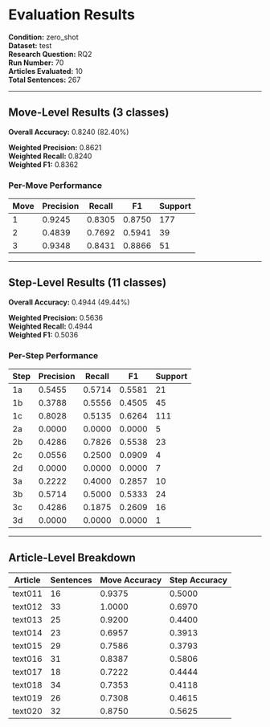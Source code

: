 # Evaluation Results

**Condition:** zero_shot  
**Dataset:** test  
**Research Question:** RQ2  
**Run Number:** 70  
**Articles Evaluated:** 10  
**Total Sentences:** 267  

---

## Move-Level Results (3 classes)

**Overall Accuracy:** 0.8240 (82.40%)  

**Weighted Precision:** 0.8621  
**Weighted Recall:** 0.8240  
**Weighted F1:** 0.8362  

### Per-Move Performance

| Move | Precision | Recall | F1 | Support |
|------|-----------|--------|----|---------|
| 1 | 0.9245 | 0.8305 | 0.8750 | 177 |
| 2 | 0.4839 | 0.7692 | 0.5941 | 39 |
| 3 | 0.9348 | 0.8431 | 0.8866 | 51 |

---

## Step-Level Results (11 classes)

**Overall Accuracy:** 0.4944 (49.44%)  

**Weighted Precision:** 0.5636  
**Weighted Recall:** 0.4944  
**Weighted F1:** 0.5036  

### Per-Step Performance

| Step | Precision | Recall | F1 | Support |
|------|-----------|--------|----|---------|
| 1a | 0.5455 | 0.5714 | 0.5581 | 21 |
| 1b | 0.3788 | 0.5556 | 0.4505 | 45 |
| 1c | 0.8028 | 0.5135 | 0.6264 | 111 |
| 2a | 0.0000 | 0.0000 | 0.0000 | 5 |
| 2b | 0.4286 | 0.7826 | 0.5538 | 23 |
| 2c | 0.0556 | 0.2500 | 0.0909 | 4 |
| 2d | 0.0000 | 0.0000 | 0.0000 | 7 |
| 3a | 0.2222 | 0.4000 | 0.2857 | 10 |
| 3b | 0.5714 | 0.5000 | 0.5333 | 24 |
| 3c | 0.4286 | 0.1875 | 0.2609 | 16 |
| 3d | 0.0000 | 0.0000 | 0.0000 | 1 |

---

## Article-Level Breakdown

| Article | Sentences | Move Accuracy | Step Accuracy |
|---------|-----------|---------------|---------------|
| text011 | 16 | 0.9375 | 0.5000 |
| text012 | 33 | 1.0000 | 0.6970 |
| text013 | 25 | 0.9200 | 0.4400 |
| text014 | 23 | 0.6957 | 0.3913 |
| text015 | 29 | 0.7586 | 0.3793 |
| text016 | 31 | 0.8387 | 0.5806 |
| text017 | 18 | 0.7222 | 0.4444 |
| text018 | 34 | 0.7353 | 0.4118 |
| text019 | 26 | 0.7308 | 0.4615 |
| text020 | 32 | 0.8750 | 0.5625 |
